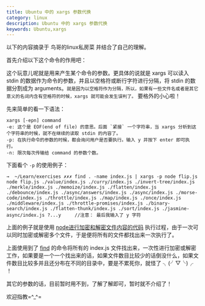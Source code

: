 ```yaml
---
title: Ubuntu 中的 xargs 参数代换
category: linux
description: Ubuntu 中的 xargs 参数代换
keywords: Ubuntu,xargs
---
```


以下的内容摘录于 鸟哥的linux私房菜 并结合了自己的理解。

首先介绍以下这个命令的作用吧：

这个玩意儿呢就是用来产生某个命令的参数。更具体的说就是 xargs 可以读入 stdin 的数据作为命令的参数，并且以空格符或断行字符进行分隔，将 stdin 的数据分割成为 arguments。`就是因为以空格符作为分隔，所以，如果有一些文件名或者是其它意义的名词内含有空格符的时候，xargs 就可能会发生误判了。` 要格外的小心啦！

先来简单的看一下语法：

    xargs [-epn] command
    -e: 这个是 EOF(end of file) 的意思。后面 `紧接` 一个字符串，当 xargs 分析到这个字符串的时候，就不在继续的读取 stdin 的内容了。
    -p: 在执行命令的参数的时候，都会询问用户是否要执行。输入 y 并按下 enter 即可执行。
    -n: 限次每次传输给 command 的参数个数。
    
下面看个 `-p` 的使用例子：

    →  ~/Learn/exercises ✗✗✗ find . -name index.js | xargs -p node flip.js 
    node flip.js ./value/index.js ./curry/index.js ./invert-tree/index.js ./merkle/index.js ./memoize/index.js ./flatten/index.js ./debounce/index.js ./async/answers/index.js ./async/index.js ./morse-code/index.js ./throttle/index.js ./map/index.js ./once/index.js ./middleware/index.js ./throttle-promises/index.js ./binary-search/index.js ./flatten-thunk/index.js ./sort/index.js ./jasmine-async/index.js ?...y     //注意： 最后我输入了 y 字符
    
上面的例子就是使用 [node进行加密和解密文件内容的代码](http://spxiaomin.github.io/github_blog/nodejs/2015/10/11/nodejs-one.html) 执行过程，由于一次可以同时加密或解密多个文件，于是便将所有的文件都找出来一次执行了。

上面使用到了 [find](http://spxiaomin.github.io/github_blog/linux/2015/10/28/linux-six.html) 的命令将所有的 index.js 文件找出来，一次性进行加密或解密工作，如果要是一个一个找出来的话，如果文件数目比较少的话倒没什么，如果文件数目比较多并且还分布在不同的目录中，要是不累死你，就怪了 ╮(╯▽╰)╭  ！

其它的参数的话，目前暂时用不到，了解了解即可，暂时就不介绍了！

欢迎指教=^_^=
